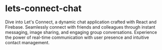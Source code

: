 # lets-connect-chat
Dive into Let's Connect, a dynamic chat application crafted with React and Firebase. Seamlessly connect with friends and colleagues through instant messaging, image sharing, and engaging group conversations. Experience the power of real-time communication with user presence and intuitive contact management.
